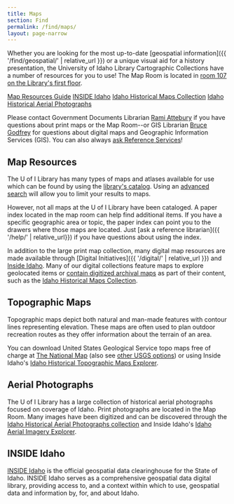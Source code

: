```yaml
---
title: Maps
section: Find
permalink: /find/maps/
layout: page-narrow
---
```


Whether you are looking for the most up-to-date [geospatial information]({{ '/find/geospatial/' | relative_url }}) or a unique visual aid for a history presentation, the University of Idaho Library Cartographic Collections have a number of resources for you to use!
The Map Room is located in <a href="{{ '/about/maps.html#lg=1&slide=0' | relative_url }}">room 107 on the Library's first floor</a>.

<div class="text-center">
    <a class="btn btn-secondary btn-sm mb-2" target="_blank" rel="noopener" href="https://libguides.uidaho.edu/Map_Resources">Map Resources Guide</a>
    <a class="btn btn-secondary btn-sm mb-2" target="_blank" rel="noopener" href="https://www.insideidaho.org/">INSIDE Idaho</a>
    <a class="btn btn-secondary btn-sm mb-2" target="_blank" rel="noopener" href="https://www.lib.uidaho.edu/digital/historicalmaps/">Idaho Historical Maps Collection</a>
    <a class="btn btn-secondary btn-sm mb-2" target="_blank" rel="noopener" href="https://www.lib.uidaho.edu/digital/aerial/">Idaho Historical Aerial Photographs</a>
</div>

Please contact Government Documents Librarian <a href="mailto:rattebur@uidaho.edu">Rami Attebury</a> if you have questions about print maps or the Map Room--or GIS Librarian <a href="bgodfrey@uidaho.edu">Bruce Godfrey</a> for questions about digital maps and Geographic Information Services (GIS).
You can also always <a href="{{ '/help/' | relative_url}}">ask Reference Services</a>!

## Map Resources

The U of I Library has many types of maps and atlases available for use which can be found by using the [library's catalog](https://alliance-uidaho.primo.exlibrisgroup.com/discovery/search?vid=01ALLIANCE_UID:UID). 
Using an [advanced search](https://alliance-uidaho.primo.exlibrisgroup.com/discovery/search?vid=01ALLIANCE_UID:UID&mode=advanced) will allow you to limit your results to maps.

However, not all maps at the U of I Library have been cataloged. 
A paper index located in the map room can help find additional items. 
If you have a specific geographic area or topic, the paper index can point you to the drawers where those maps are located.
Just [ask a reference librarian]({{ '/help/' | relative_url}}) if you have questions about using the index.

In addition to the large print map collection, many digital map resources are made available through [Digital Initiatives]({{ '/digital/' | relative_url }}) and [Inside Idaho](https://www.insideidaho.org/).
Many of our digital collections feature maps to explore geolocated items or [contain digitized archival maps](https://www.lib.uidaho.edu/digital/collections.html#maps) as part of their content, such as the [Idaho Historical Maps Collection](https://www.lib.uidaho.edu/digital/historicalmaps/).

## Topographic Maps

Topographic maps depict both natural and man-made features with contour lines representing elevation.
These maps are often used to plan outdoor recreation routes as they offer information about the terrain of an area.

You can download United States Geological Service topo maps free of charge at 
[The National Map](https://www.usgs.gov/core-science-systems/ngp/tnm-delivery/topographic-maps) (also see [other USGS options](https://www.usgs.gov/faqs/how-do-i-find-download-or-order-topographic-maps)) or using Inside Idaho's [Idaho Historical Topographic Maps Explorer](https://www.insideidaho.org/apps/topomaps-explorer/).

## Aerial Photographs

The U of I Library has a large collection of historical aerial photographs focused on coverage of Idaho.
Print photographs are located in the Map Room. 
Many images have been digitized and can be discovered through the [Idaho Historical Aerial Photographs collection](https://www.lib.uidaho.edu/digital/aerial/) and Inside Idaho's [Idaho Aerial Imagery Explorer](https://www.insideidaho.org/apps/imagery-explorer/).

## INSIDE Idaho

[INSIDE Idaho](https://www.insideidaho.org) is the official geospatial data clearinghouse for the State of Idaho. 
INSIDE Idaho serves as a comprehensive geospatial data digital library, providing access to, and a context within which to use, geospatial data and information by, for, and about Idaho.
